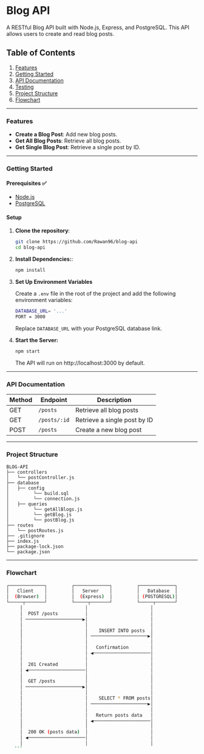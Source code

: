 # Blog API

A RESTful Blog API built with Node.js, Express, and PostgreSQL. This API allows users to create and read blog posts.

## Table of Contents

1. [Features](#features)
2. [Getting Started](#getting-started)
3. [API Documentation](#api-documentation)
4. [Testing](#testing)
5. [Project Structure](#project-structure)
6. [Flowchart](#flowchart)

---

### Features

- **Create a Blog Post**: Add new blog posts.
- **Get All Blog Posts**: Retrieve all blog posts.
- **Get Single Blog Post**: Retrieve a single post by ID.

---

### Getting Started

#### Prerequisites ✅

- [Node.js](https://nodejs.org/)
- [PostgreSQL](https://www.postgresql.org/)

#### Setup

1. **Clone the repository**:

   ```bash
   git clone https://github.com/Rawan96/blog-api
   cd blog-api
   ```

2. **Install Dependencies:**:

   ```bash
   npm install
   ```

3. **Set Up Environment Variables**

   Create a `.env` file in the root of the project and add the following environment variables:

   ```bash
   DATABASE_URL= '...'
   PORT = 3000
   ```

   Replace `DATABASE_URL` with your PostgreSQL database link.

4. **Start the Server:**
   ```bash
   npm start
   ```
   The API will run on http://localhost:3000 by default.

---

### API Documentation

| Method | Endpoint     | Description                  |
| ------ | ------------ | ---------------------------- |
| GET    | `/posts`     | Retrieve all blog posts      |
| GET    | `/posts/:id` | Retrieve a single post by ID |
| POST   | `/posts`     | Create a new blog post       |

---

### Project Structure

    BLOG-API
    ├── controllers
    │   └── postController.js
    ├── database
    │   ├── config
    │         └── build.sql
    │         └── connection.js
    │   ├── queries
    │         └── getAllBlogs.js
    │         └── getBlog.js
    │         └── postBlog.js
    ├── routes
    │   └── postRoutes.js
    ├── .gitignore
    ├── index.js
    ├── package-lock.json
    └── package.json

---

### Flowchart

````bash
┌─────────────┐         ┌─────────────┐         ┌─────────────┐
│   Client    │         │   Server    │         │   Database  │
│  (Browser)  │         │  (Express)  │         │ (POSTGRESQL)│
└─────┬───────┘         └─────┬───────┘         └─────┬───────┘
     │                       │                       │
     │  POST /posts          │                       │
     │ ─────────────────────▶│                       │
     │                       │                       │
     │                       │    INSERT INTO posts  │
     │                       │ ─────────────────────▶│
     │                       │                       │
     │                       │   Confirmation        │
     │                       │ ◀─────────────────────│
     │                       │                       │
     │  201 Created          │                       │
     │ ◀─────────────────────│                       │
     │                       │                       │
     │  GET /posts           │                       │
     │ ─────────────────────▶│                       │
     │                       │                       │
     │                       │    SELECT * FROM posts│
     │                       │ ─────────────────────▶│
     │                       │                       │
     │                       │   Return posts data   │
     │                       │ ◀─────────────────────│
     │                       │                       │
     │  200 OK (posts data)  │                       │
     │ ◀─────────────────────│                       │
     │                       │                       │
   ```
````
